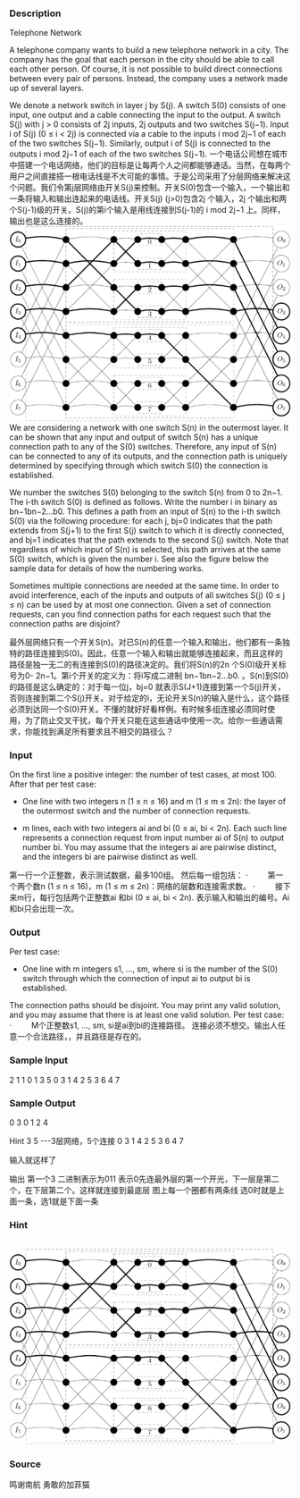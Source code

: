 
### Description
Telephone Network
<!-- -->
A telephone company wants to build a new telephone network in a city. The company has the goal that each person in the city should be able to call each other person. Of course, it is not possible to build direct connections between every pair of persons. Instead, the company uses a network made up of several layers.
<!-- -->
We denote a network switch in layer j by S(j). A switch S(0) consists of one input, one output and a cable connecting the input to the output. A switch S(j) with j > 0 consists of 2j inputs, 2j outputs and two switches S(j−1). Input i of S(j) (0 ≤ i < 2j) is connected via a cable to the inputs i mod 2j−1 of each of the two switches S(j−1). Similarly, output i of S(j) is connected to the outputs i mod 2j−1 of each of the two switches S(j−1).
一个电话公司想在城市中搭建一个电话网络，他们的目标是让每两个人之间都能够通话。当然，在每两个用户之间直接搭一根电话线是不大可能的事情。于是公司采用了分层网络来解决这个问题。我们令第j层网络由开关S(j)来控制。开关S(0)包含一个输入，一个输出和一条将输入和输出连起来的电话线。开关S(j) (j>0)包含2j 个输入，2j 个输出和两个S(j-1)级的开关。S(j)的第i个输入是用线连接到S(j-1)的 i mod 2j−1 上。同样，输出也是这么连接的。
![](/images/2267_0.png)
We are considering a network with one switch S(n) in the outermost layer. It can be shown that any input and output of switch S(n) has a unique connection path to any of the S(0) switches. Therefore, any input of S(n) can be connected to any of its outputs, and the connection path is uniquely determined by specifying through which switch S(0) the connection is established.
<!-- -->
We number the switches S(0) belonging to the switch S(n) from 0 to 2n−1. The i-th switch S(0) is defined as follows. Write the number i in binary as bn−1bn−2…b0. This defines a path from an input of S(n) to the i-th switch S(0) via the following procedure: for each j, bj=0 indicates that the path extends from S(j+1) to the first S(j) switch to which it is directly connected, and bj=1 indicates that the path extends to the second S(j) switch. Note that regardless of which input of S(n) is selected, this path arrives at the same S(0) switch, which is given the number i. See also the figure below the sample data for details of how the numbering works.
<!-- -->
Sometimes multiple connections are needed at the same time. In order to avoid interference, each of the inputs and outputs of all switches S(j) (0 ≤ j ≤ n) can be used by at most one connection. Given a set of connection requests, can you find connection paths for each request such that the connection paths are disjoint?
<!-- -->
最外层网络只有一个开关S(n)。对已S(n)的任意一个输入和输出，他们都有一条独特的路径连接到S(0)。因此，任意一个输入和输出就能够连接起来，而且这样的路径是独一无二的有连接到S(0)的路径决定的。我们将S(n)的2n 个S(0)级开关标号为0- 2n−1。第i个开关的定义为：将i写成二进制 bn−1bn−2…b0. 。S(n)到S(0)的路径是这么确定的：对于每一位j，bj=0 就表示S(J+1)连接到第一个S(j)开关，否则连接到第二个S(j)开关。对于给定的i，无论开关S(n)的输入是什么，这个路径必须到达同一个S(0)开关。不懂的就好好看样例。有时候多组连接必须同时使用，为了防止交叉干扰，每个开关只能在这些通话中使用一次。给你一些通话需求，你能找到满足所有要求且不相交的路径么？
### Input
On the first line a positive integer: the number of test cases, at most 100. After that per test case:
<!-- -->

- One line with two integers n (1 ≤ n ≤ 16) and m (1 ≤ m ≤ 2n): the layer of the outermost switch and the number of connection requests.
    <!-- -->

- m lines, each with two integers ai and bi (0 ≤ ai, bi < 2n). Each such line represents a connection request from input number ai of S(n) to output number bi. You may assume that the integers ai are pairwise distinct, and the integers bi are pairwise distinct as well.
    <!-- -->


<!-- -->
第一行一个正整数，表示测试数据，最多100组。
然后每一组包括：
·         第一个两个数n (1 ≤ n ≤ 16)，m (1 ≤ m ≤ 2n)：网络的层数和连接需求数。
·         接下来m行，每行包括两个正整数ai 和bi (0 ≤ ai, bi < 2n). 表示输入和输出的编号。Ai和bi只会出现一次。

### Output
Per test case:

- One line with m integers s1, …, sm, where si is the number of the S(0) switch through which the connection of input ai to output bi is established.
    <!-- -->


The connection paths should be disjoint. You may print any valid solution, and you may assume that there is at least one valid solution.
Per test case:
·         M个正整数s1, …, sm, si是ai到bi的连接路径。
连接必须不想交。输出人任意一个合法路径，，并且路径是存在的。

### Sample Input
2
1 1
0 1
3 5
0 3
1 4
2 5
3 6
4 7

### Sample Output
0
3 0 1 2 4

Hint
3 5 ---3层网络，5个连接
0 3
1 4
2 5
3 6
4 7

输入就这样了

输出
第一个3
二进制表示为011
表示0先连最外层的第一个开光，下一层是第二个，在下层第二个。这样就连接到最底层
图上每一个圈都有两条线
选0时就是上面一条，选1就是下面一条

### Hint
 
 
 
![](/images/2267_0.png)
### Source
鸣谢南航 勇敢的加菲猫